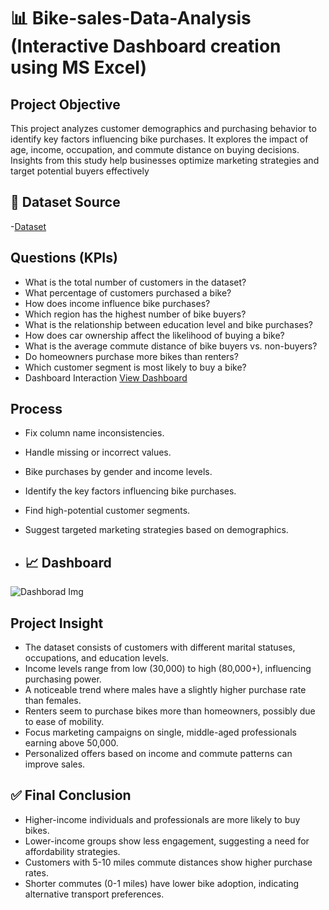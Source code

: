 # 📊 Bike-sales-Data-Analysis (Interactive Dashboard creation using MS Excel)

## Project Objective
This project analyzes customer demographics and purchasing behavior to identify key factors influencing bike purchases. It explores the impact of age, income, occupation, and commute distance on buying decisions. Insights from this study help businesses optimize marketing strategies and target potential buyers effectively

## 📁 Dataset Source
-<a href="https://github.com/JayaKrishna1008/Customer-Demographics-Bike-Purchase-Analysis/blob/main/Raw%20Data%20.xlsx">Dataset</a>

## Questions (KPIs)
- What is the total number of customers in the dataset?
- What percentage of customers purchased a bike?
- How does income influence bike purchases?
- Which region has the highest number of bike buyers?
- What is the relationship between education level and bike purchases?
- How does car ownership affect the likelihood of buying a bike?
- What is the average commute distance of bike buyers vs. non-buyers?
- Do homeowners purchase more bikes than renters?
- Which customer segment is most likely to buy a bike?
- Dashboard Interaction <a href="https://github.com/JayaKrishna1008/Customer-Demographics-Bike-Purchase-Analysis/blob/main/Dashborad%20Img.png">View Dashboard</a>

## Process
- Fix column name inconsistencies.
- Handle missing or incorrect values.
- Bike purchases by gender and income levels.
- Identify the key factors influencing bike purchases.
- Find high-potential customer segments.
- Suggest targeted marketing strategies based on demographics.

- ## 📈 Dashboard
![Dashborad Img](https://github.com/user-attachments/assets/b838d37e-df95-4a02-9ebf-c0acf6e7ffb5)

 ## Project Insight
  - The dataset consists of customers with different marital statuses, occupations, and education levels.
  -  Income levels range from low (30,000) to high (80,000+), influencing purchasing power.
  -  A noticeable trend where males have a slightly higher purchase rate than females.
  -  Renters seem to purchase bikes more than homeowners, possibly due to ease of mobility.
  -  Focus marketing campaigns on single, middle-aged professionals earning above 50,000.
  -  Personalized offers based on income and commute patterns can improve sales.
  ## ✅ Final Conclusion
  - Higher-income individuals and professionals are more likely to buy bikes.
  - Lower-income groups show less engagement, suggesting a need for affordability strategies.
  - Customers with 5-10 miles commute distances show higher purchase rates.
  - Shorter commutes (0-1 miles) have lower bike adoption, indicating alternative transport preferences.
